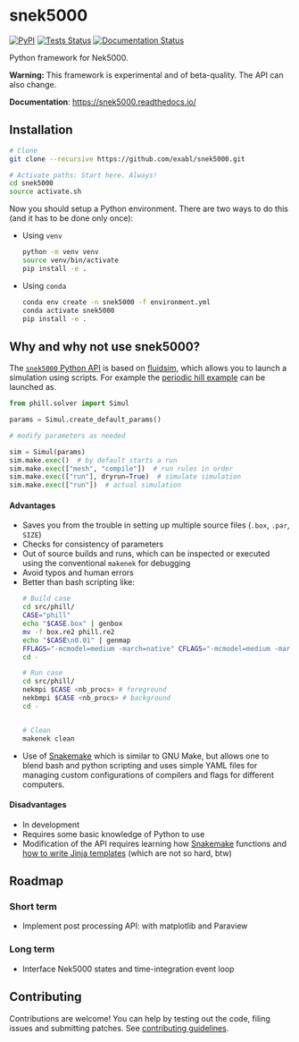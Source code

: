 # snek5000

[![PyPI](https://img.shields.io/pypi/v/snek5000)](https://pypi.org/project/snek5000/)
[![Tests Status](https://github.com/exabl/snek5000/workflows/Tests/badge.svg)](https://github.com/exabl/snek5000/actions?workflow=Tests)
[![Documentation Status](https://readthedocs.org/projects/snek5000/badge/?version=latest)](https://snek5000.readthedocs.io/en/latest/?badge=latest)

Python framework for Nek5000.

**Warning:** This framework is experimental and of beta-quality. The API can also change.

**Documentation**: https://snek5000.readthedocs.io/

## Installation

```sh 
# Clone
git clone --recursive https://github.com/exabl/snek5000.git

# Activate paths: Start here. Always!
cd snek5000
source activate.sh

```

Now you should setup a Python environment. There are two ways to
do this (and it has to be done only once):

-  Using `venv`
   ```sh
   python -m venv venv
   source venv/bin/activate
   pip install -e .
   ```
-  Using `conda`
   ```sh
   conda env create -n snek5000 -f environment.yml
   conda activate snek5000
   pip install -e .
   ```

## Why and why not use snek5000?

The [`snek5000` Python
API](https://snek5000.readthedocs.io/en/latest/_generated/snek5000.html) is based on
[fluidsim](https://fluidsim.readthedocs.io), which allows you to launch a
simulation using scripts. For example the [periodic hill
example](https://github.com/exabl/snek5000-phill) can be launched as.

```python
from phill.solver import Simul

params = Simul.create_default_params()

# modify parameters as needed

sim = Simul(params)
sim.make.exec()  # by default starts a run
sim.make.exec(["mesh", "compile"])  # run rules in order
sim.make.exec(["run"], dryrun=True)  # simulate simulation
sim.make.exec(["run"])  # actual simulation
```

#### Advantages

- Saves you from the trouble in setting up multiple source files (`.box`, `.par`, `SIZE`)
- Checks for consistency of parameters
- Out of source builds and runs, which can be inspected or executed using the conventional
  `makenek` for debugging
- Avoid typos and human errors
- Better than bash scripting like:
  ```sh
  # Build case
  cd src/phill/
  CASE="phill"
  echo "$CASE.box" | genbox
  mv -f box.re2 phill.re2
  echo "$CASE\n0.01" | genmap
  FFLAGS="-mcmodel=medium -march=native" CFLAGS="-mcmodel=medium -march=native" makenek
  cd -

  # Run case
  cd src/phill/
  nekmpi $CASE <nb_procs> # foreground
  nekbmpi $CASE <nb_procs> # background
  cd -


  # Clean
  makenek clean

  ```
- Use of [Snakemake](https://snakemake.readthedocs.io/en/stable/) which
  is similar to GNU Make, but allows one to blend bash and python scripting and
  uses simple YAML files for managing custom configurations of compilers and flags
  for different computers.

#### Disadvantages

- In development
- Requires some basic knowledge of Python to use
- Modification of the API requires learning how
  [Snakemake](https://snakemake.readthedocs.io/en/stable/) functions and [how
  to write Jinja
  templates](https://jinja.palletsprojects.com/en/2.11.x/templates/) (which are
  not so hard, btw)

## Roadmap

### Short term
- Implement post processing API: with matplotlib and Paraview

### Long term
- Interface Nek5000 states and time-integration event loop

## Contributing

Contributions are welcome! You can help by testing out the code, filing issues
and submitting patches. See [contributing guidelines](CONTRIBUTING.md).
